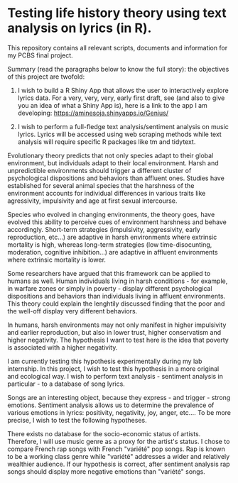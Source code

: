 # Testing life history theory using text analysis on lyrics (in R). 

This repository contains all relevant scripts, documents and information for my PCBS final project. 

Summary (read the paragraphs below to know the full story): the objectives of this project are twofold: 

1) I wish to build a R Shiny App that allows the user to interactively explore lyrics data. For a very, very, very, early first draft, see (and also to give you an idea of what a Shiny App is), here is a link to the app I am developing: https://aminesoja.shinyapps.io/Genius/

2) I wish to perform a full-fledge text analysis/sentiment analysis on music lyrics. Lyrics will be accessed using web scraping methods while text analysis will require specific R packages like tm and tidytext. 




Evolutionary theory predicts that not only species adapt to their global environment, but individuals adapt to their local environment. Harsh and unpredictible environments should trigger a different cluster of psychological dispositions and behaviors than affluent ones. Studies have established for several animal species that the harshness of the environment accounts for individual differences in various traits like agressivity, impulsivity and age at first sexual intercourse.

Species who evolved in changing environments, the theory goes, have evolved this ability to perceive cues of environment harshness and behave accordingly. Short-term strategies (impulsivity, aggressivity, early reproduction, etc...) are adaptive in harsh environments where extrinsic mortality is high, whereas long-term strategies (low time-disocunting, moderation, cognitive inhibition...) are adaptive in affluent environments where extrinsic mortality is lower. 

Some researchers have argued that this framework can be applied to humans as well. Human individuals living in harsh conditions - for example, in warfare zones or simply in poverty - display different psychological dispositions and behaviors than individuals living in affluent environments. This theory could explain the lenghtily discussed finding that the poor and the well-off display very different behaviors. 

In humans, harsh environments may not only manifest in higher impulsivity and earlier reproduction, but also in lower trust, higher conservatism and higher negativity. The hypothesis I want to test here is the idea that poverty is associated with a higher negativity. 

I am currently testing this hypothesis experimentally during my lab internship. In this project, I wish to test this hypothesis in a more original and ecological way. I wish to perform text analysis - sentiment analysis in particular - to a database of song lyrics. 

Songs are an interesting object, because they express - and trigger - strong emotions. Sentiment analysis allows us to determine the prevalence of various emotions in lyrics: positivity, negativity, joy, anger, etc.... To be more precise, I wish to test the following hypotheses. 

There exists no database for the socio-economic status of artists. Therefore, I will use music genre as a proxy for the artist's status. I chose to compare French rap songs with French "variété" pop songs. Rap is known to be a working class genre while "variété" addresses a wider and relatively wealthier audience. If our hypothesis is correct, after sentiment analysis rap songs should display more negative emotions than "variété" songs. 




